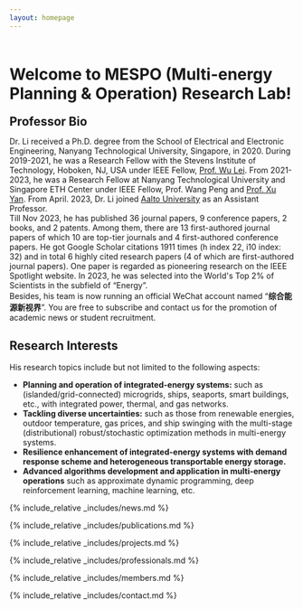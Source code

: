 ```yaml
---
layout: homepage
---
```


<h1 id="about-me"></h1>

<h1 style="margin: 60px 0px 10px;">Welcome to MESPO  (Multi-energy Planning & Operation) Research Lab!</h1>

<h2 style="margin: 20px 0px 10px;">Professor Bio</h2>

Dr. Li received a Ph.D. degree from the School of Electrical and Electronic Engineering, Nanyang Technological University, Singapore, in 2020. During 2019-2021, he was a Research Fellow with the Stevens Institute of Technology, Hoboken, NJ, USA under IEEE Fellow, [Prof. Wu Lei](https://www.stevens.edu/profile/lwu11). From 2021-2023, he was a Research Fellow at Nanyang Technological University and Singapore ETH Center under IEEE Fellow, Prof. Wang Peng and [Prof. Xu Yan](https://eexuyan.github.io/soda/index.html). From April. 2023, Dr. Li joined [Aalto University](https://www.aalto.fi/en) as an Assistant Professor. 
<br/>
Till Nov 2023, he has published 36 journal papers, 9 conference papers, 2 books, and 2 patents. Among them, there are 13 first-authored journal papers of which 10 are top-tier journals and 4 first-authored conference papers. He got Google Scholar citations 1911 times (h index 22, i10 index: 32) and in total 6 highly cited research papers (4 of which are first-authored journal papers). One paper is regarded as pioneering research on the IEEE Spotlight website. In 2023, he was selected into the World's Top 2% of Scientists in the subfield of “Energy”. 
<br/>
Besides, his team is now running an official WeChat account named “<strong>综合能源新视界</strong>”. You are free to subscribe and contact us for the promotion of academic news or student recruitment. 

## Research Interests
His research topics include but not limited to the following aspects:
- **Planning and operation of integrated-energy systems:** such as (islanded/grid-connected) microgrids, ships, seaports, smart buildings, etc., with integrated power, thermal, and gas networks.
- **Tackling diverse uncertainties:** such as those from renewable energies, outdoor temperature, gas prices, and ship swinging with the multi-stage (distributional) robust/stochastic optimization methods in multi-energy systems.
- **Resilience enhancement of integrated-energy systems with demand response scheme and heterogeneous transportable energy storage.** 
- **Advanced algorithms development and application in multi-energy operations** such as approximate dynamic programming, deep reinforcement learning, machine learning, etc.

{% include_relative _includes/news.md %}

{% include_relative _includes/publications.md %}

{% include_relative _includes/projects.md %}

{% include_relative _includes/professionals.md %}

{% include_relative _includes/members.md %}

{% include_relative _includes/contact.md %}
